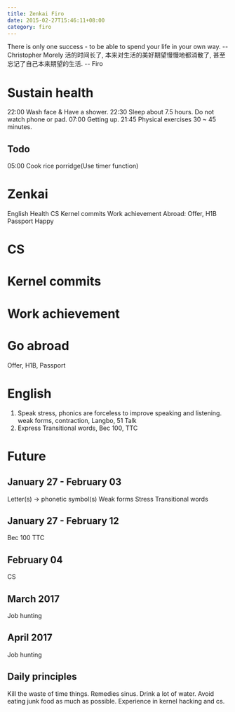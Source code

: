 ```yaml
---
title: Zenkai Firo
date: 2015-02-27T15:46:11+08:00 
category: firo
---
```

There is only one success - to be able to spend your life in your own way. --Christopher Morely
活的时间长了, 本来对生活的美好期望慢慢地都消散了, 甚至忘记了自己本来期望的生活. -- Firo

# Sustain health
22:00 Wash face & Have a shower.
22:30 Sleep about 7.5 hours. Do not watch phone or pad.
07:00 Getting up.
21:45 Physical exercises 30 ~ 45 minutes.
## Todo
05:00 Cook rice porridge(Use timer function)
# Zenkai
English
Health
CS
Kernel commits
Work achievement
Abroad: Offer, H1B
Passport
Happy
# CS
# Kernel commits
# Work achievement
# Go abroad
Offer, H1B, Passport
# English
1. Speak
stress, phonics are forceless to improve speaking and listening.
weak forms, contraction, Langbo, 51 Talk
2. Express
Transitional words, Bec 100, TTC

# Future
## January 27 - February 03
Letter(s) -> phonetic symbol(s)
Weak forms
Stress
Transitional words
## January 27 - February 12
Bec 100
TTC
## February 04
CS
## March 2017
Job hunting
## April 2017
Job hunting


## Daily principles
Kill the waste of time things.
Remedies sinus.
Drink a lot of water.
Avoid eating junk food as much as possible.
Experience in kernel hacking and cs.

